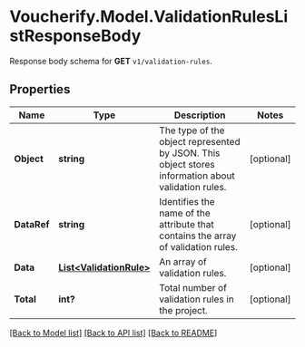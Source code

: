 # Voucherify.Model.ValidationRulesListResponseBody
Response body schema for **GET** `v1/validation-rules`.

## Properties

Name | Type | Description | Notes
------------ | ------------- | ------------- | -------------
**Object** | **string** | The type of the object represented by JSON. This object stores information about validation rules. | [optional] 
**DataRef** | **string** | Identifies the name of the attribute that contains the array of validation rules. | [optional] 
**Data** | [**List&lt;ValidationRule&gt;**](ValidationRule.md) | An array of validation rules. | [optional] 
**Total** | **int?** | Total number of validation rules in the project. | [optional] 

[[Back to Model list]](../README.md#documentation-for-models) [[Back to API list]](../README.md#documentation-for-api-endpoints) [[Back to README]](../README.md)

